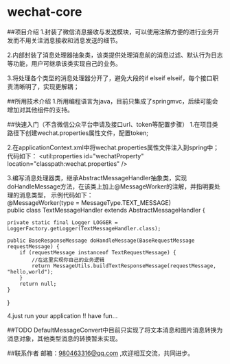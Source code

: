 # wechat-core

##项目介绍
1.封装了微信消息接收与发送模块，可以使用注解方便的进行业务开发而不用关注消息接收和消息发送的细节。

2.内部封装了消息处理器抽象类，该类提供处理消息前的消息过滤、默认行为日志等功能，用户可继承该类实现自己的业务。

3.将处理各个类型的消息处理器分开了，避免大段的if elseif elseif，每个接口职责清晰明了，实现更解耦；

##所用技术介绍
1.所用编程语言为java，目前只集成了springmvc，后续可能会增加对其他组件的支持。

##快速入门（不含微信公众平台申请及接口url、token等配置步骤）
1.在项目类路径下创建wechat.properties属性文件，配置token;

2.在applicationContext.xml中将wechat.properties属性文件注入到spring中；代码如下：
<util:properties id="wechatProperty" location="classpath:wechat.properties" />

3.编写消息处理器类，继承AbstractMessageHandler抽象类，实现doHandleMessage方法，在该类上加上@MessageWorker的注解，并指明要处理的消息类型，
示例代码如下：    
@MessageWorker(type = MessageType.TEXT_MESSAGE)    
public class TextMessageHandler extends AbstractMessageHandler {    

    private static final Logger LOGGER = LoggerFactory.getLogger(TextMessageHandler.class);    

    public BaseResponseMessage doHandleMessage(BaseRequestMessage requestMessage) {    
        if (requestMessage instanceof TextRequestMessage) {    
            //在这里实现你自己的业务逻辑    
            return MessageUtils.buildTextResponseMessage(requestMessage, "hello,world");    
        }    
        return null;    
    }    
}         

4.just run your application !! have fun...

##TODO
DefaultMessageConvert中目前只实现了将文本消息和图片消息转换为消息对象，其他类型消息的转换暂未实现。

##联系作者
邮箱：980463316@qq.com ,欢迎相互交流，共同进步。


